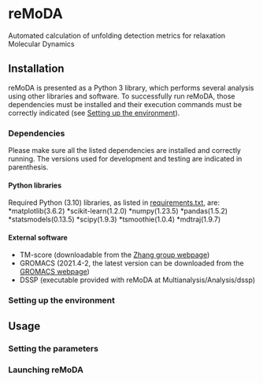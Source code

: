 # reMoDA
Automated calculation of unfolding detection metrics for relaxation Molecular Dynamics

## Installation
reMoDA is presented as a Python 3 library, which performs several analysis using other libraries and software. To successfully run reMoDA, those dependencies must be installed and their execution commands must be correctly indicated (see [Setting up the environment](#setting-up-the-environment)).
### Dependencies
Please make sure all the listed dependencies are installed and correctly running. The versions used for development and testing are indicated in parenthesis.
#### Python libraries
Required Python (3.10) libraries, as listed in [requirements.txt](requirements.txt), are:
*matplotlib(3.6.2)
*scikit-learn(1.2.0)
*numpy(1.23.5)
*pandas(1.5.2)
*statsmodels(0.13.5)
*scipy(1.9.3)
*tsmoothie(1.0.4)
*mdtraj(1.9.7)
#### External software
* TM-score (downloadable from the [Zhang group webpage](https://zhanggroup.org/TM-score/))
* GROMACS (2021.4-2, the latest version can be downloaded from the [GROMACS webpage](https://manual.gromacs.org/current/download.html))
* DSSP (executable provided with reMoDA at Multianalysis/Analysis/dssp)
### Setting up the environment


## Usage
### Setting the parameters

### Launching reMoDA
